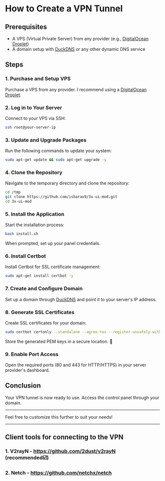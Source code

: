 # How to Create a VPN Tunnel

## Prerequisites

- A VPS (Virtual Private Server) from any provider (e.g., [DigitalOcean Droplet](https://m.do.co/c/2e751e58353f))
- A domain setup with [DuckDNS](https://www.duckdns.org/) or any other dynamic DNS service

## Steps

### 1. Purchase and Setup VPS

Purchase a VPS from any provider. I recommend using a [DigitalOcean Droplet](https://m.do.co/c/2e751e58353f).

### 2. Log in to Your Server

Connect to your VPS via SSH:

```bash
ssh root@your-server-ip

```

### 3. Update and Upgrade Packages

Run the following commands to update your system:

```bash
sudo apt-get update && sudo apt-get upgrade -y

```

### 4. Clone the Repository

Navigate to the temporary directory and clone the repository:

```bash
cd /tmp
git clone https://github.com/isharax9/3x-ui-mod.git
cd 3x-ui-mod

```

### 5. Install the Application

Start the installation process:

```bash
bash install.sh

```

When prompted, set up your panel credentials.

### 6. Install Certbot

Install Certbot for SSL certificate management:

```bash
sudo apt-get install certbot -y

```

### 7. Create and Configure Domain

Set up a domain through [DuckDNS](https://www.duckdns.org/) and point it to your server's IP address.

### 8. Generate SSL Certificates

Create SSL certificates for your domain:

```bash
sudo certbot certonly --standalone --agree-tos --register-unsafely-without-email -d your-domain.duckdns.org

```

Store the generated PEM keys in a secure location. 🔐

### 9. Enable Port Access

Open the required ports (80 and 443 for HTTP/HTTPS) in your server provider's dashboard.

## Conclusion

Your VPN tunnel is now ready to use. Access the control panel through your domain.

---

Feel free to customize this further to suit your needs!

---
## Client tools for connecting to the VPN

### 1. V2rayN - https://github.com/2dust/v2rayN (recommended☑️) 
### 2. Netch - https://github.com/netchx/netch

